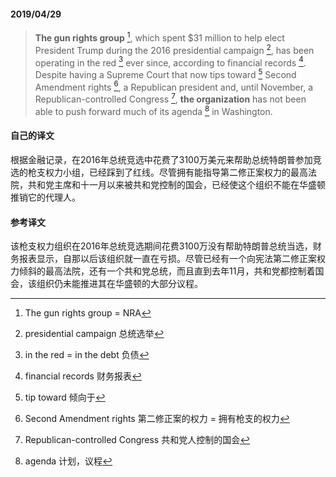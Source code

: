 #### 2019/04/29

> **The gun rights group** [^1], which spent $31 million to help elect President Trump during the 2016 presidential campaign [^2], has been operating in the red [^3] ever since, according to financial records [^4]. Despite having a Supreme Court that now tips toward [^5] Second Amendment rights [^6], a Republican president and, until November, a Republican-controlled Congress [^7], **the organization** has not been able to push forward much of its agenda [^8] in Washington.



#### 自己的译文

根据金融记录，在2016年总统竞选中花费了3100万美元来帮助总统特朗普参加竞选的枪支权力小组，已经踩到了红线。尽管拥有能指导第二修正案权力的最高法院，共和党主席和十一月以来被共和党控制的国会，已经使这个组织不能在华盛顿推销它的代理人。



#### 参考译文

该枪支权力组织在2016年总统竞选期间花费3100万没有帮助特朗普总统当选，财务报表显示，自那以后该组织就一直在亏损。尽管已经有一个向宪法第二修正案权力倾斜的最高法院，还有一个共和党总统，而且直到去年11月，共和党都控制着国会，该组织仍未能推进其在华盛顿的大部分议程。



[^1]: The gun rights group = NRA
[^2]: presidential campaign 总统选举
[^3]: in the red = in the debt 负债
[^4]: financial records 财务报表
[^5]: tip toward 倾向于
[^6]: Second Amendment rights 第二修正案的权力 = 拥有枪支的权力
[^7]: Republican-controlled Congress 共和党人控制的国会
[^8]: agenda 计划，议程